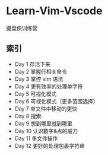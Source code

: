 # Learn-Vim-Vscode
键盘侠训练营
## 索引
- Day 1 存活下来
- Day 2 掌握行相关命令
- Day 3 掌控 vim 语法
- Day 4 更有效率的处理单字符
- Day 5 可视化模式
- Day 6 可视化模式（更多范围选择）
- Day 7 单文件中移动的更快
- Day 8 搜索
- Day 9 想到哪里就到哪里
- Day 10 认识数字&点的威力 
- Day 11 多文件操作
- Day 12 更好的处理包裹字符串